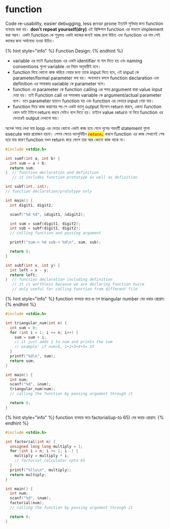# function

Code re-usability, easier debugging, less error prone ইত্যাদি সুবিধার জন্য function ব্যবহার করা হয়। **don't repeat yourself(dry)** এই প্রিন্সিপাল function এর মাধ্যমে implement করা সম্ভব।  একটা function কে শুধুমাত্র একটা কাজের জন্যই বরাদ্ধ রাখা উচিত এবং function এর নাম সেই কাজের জন্য অর্থবোধ্য হওয়া উচিত।&#x20;

{% hint style="info" %}
Function Design:
{% endhint %}

* variable এর মতই function এর একটা identifier বা নাম দিতে হয় এবং naming conventions গুলো variable এর নিয়ম অনুযায়ীই হবে।&#x20;
* function দিয়ে কোনো কাজ করিয়ে নেয়ার জন্য তাকে input দিতে হবে, এই input কে parameter/formal parameter বলা হয়। অন্যভাবে বললে function declaration এবং definition এর সময়কার variable কে parameter বলে।&#x20;
* function এর parameter কে function calling এর সময় argument দ্বারা value input দেয়া হয়। তাই Function call এর সময়কার variable কে argument/actual parameter বলে। তবে parameter ছাড়াও function হয় এবং function এর ভেতরে input নেয়া যায়।
* &#x20;function দিয়ে কাজ করানোর পর সে একটা ভ্যালু output হিসেবে return করবে, এজন্য function কোন ডাটা টাইপে return করবে সেটাও বলে দিতে হয়। চাইলে value return না নিয়ে function এর ভেতরেই output দেখানো যায়।



অনেক সময় দেখা যায় loop এর ভেতর কোনো একটা কাজ হয়ে গেলে লুপের পরবর্তী statement গুলো execute করার প্রয়োজন হয়না। সেসব ক্ষেত্রে ভ্যালুবিহীন <mark style="color:red;">**`return;`**</mark> করলে function এর কাজ সেখানেই শেষ হয়ে যায় কারণ function যখন return করে ফেলে তার আর কোনো কাজ থাকে না।



```c
#include <stdio.h>

int sumf(int a, int b) {
  int sum = a + b;
  return sum;
}  // function declaration and definition
   // it includes function prototype as well as definition

int subf(int, int);
// function declaration/prototype only

int main() {
  int digit1, digit2;

  scanf("%d %d", &digit1, &digit2);

  int sum = sumf(digit1, digit2);
  int sub = subf(digit1, digit2);
  // calling function and passing argument

  printf("sum-> %d sub-> %d\n", sum, sub);

  return 0;
}

int subf(int x, int y) {
  int left = x - y;
  return left;
}  // function declaration including definition
   // it is worthless because we are declaring function twice
   // only useful for calling function from different file
```

{% hint style="info" %}
function ব্যবহার করে n তম triangular number বের করার প্রোগ্রাম:
{% endhint %}

```c
#include <stdio.h>

int triangular_num(int n) {
  int sum = 0;
  for (int i = 1; i <= n; i++) {
    sum = sum + i;
    // it just adds 1 to num and prints the sum
    // example: if num=5, 1+2+3+4+5= 15
  }
  printf("%d\n", sum);
  return sum;
}

int main() {
  int num;
  scanf("%d", &num);
  triangular_num(num);
  // calling the function by passing argument through it

  return 0;
}
```

{% hint style="info" %}
function ব্যবহার করে factorial(up-to 65) বের করার প্রোগ্রাম:
{% endhint %}

```c
#include <stdio.h>

int factorial(int n) {
  unsigned long long multiply = 1;
  for (int i = n; i >= 1; i--) {
    multiply = multiply * i;
    // factorial calculator upto 65
  }
  printf("%llu\n", multiply);
  return multiply;
}

int main() {
  int num;
  scanf("%d", &num);
  factorial(num);
  // calling the function by passing argument through it

  return 0;
}
```

